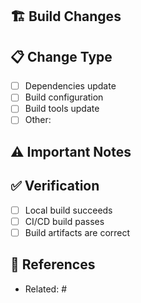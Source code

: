 ## 🏗️ Build Changes
<!-- Describe build system modifications -->

## 📋 Change Type

- [ ] Dependencies update
- [ ] Build configuration
- [ ] Build tools update
- [ ] Other:

## ⚠️ Important Notes
<!-- Any build-related warnings or notes -->

## ✅ Verification

- [ ] Local build succeeds
- [ ] CI/CD build passes
- [ ] Build artifacts are correct

## 🔗 References

- Related: #
